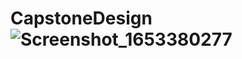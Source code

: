 # CapstoneDesign![Screenshot_1653380277](https://user-images.githubusercontent.com/101720393/170659556-7aab9c85-a825-42e2-ba9c-889550d1fa11.png)
